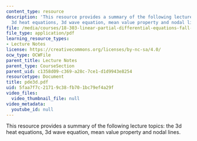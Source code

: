 ```yaml
---
content_type: resource
description: 'This resource provides a summary of the following lecture topics: the
  3d heat equations, 3d wave equation, mean value property and nodal lines.'
file: /media/courses/18-303-linear-partial-differential-equations-fall-2006/5faa7f7c21719c38fb701bc79ef4a29f_pde3d.pdf
file_type: application/pdf
learning_resource_types:
- Lecture Notes
license: https://creativecommons.org/licenses/by-nc-sa/4.0/
ocw_type: OCWFile
parent_title: Lecture Notes
parent_type: CourseSection
parent_uid: c1358d09-c369-a28c-7ce1-d1d9943e8254
resourcetype: Document
title: pde3d.pdf
uid: 5faa7f7c-2171-9c38-fb70-1bc79ef4a29f
video_files:
  video_thumbnail_file: null
video_metadata:
  youtube_id: null
---
```

This resource provides a summary of the following lecture topics: the 3d heat equations, 3d wave equation, mean value property and nodal lines.